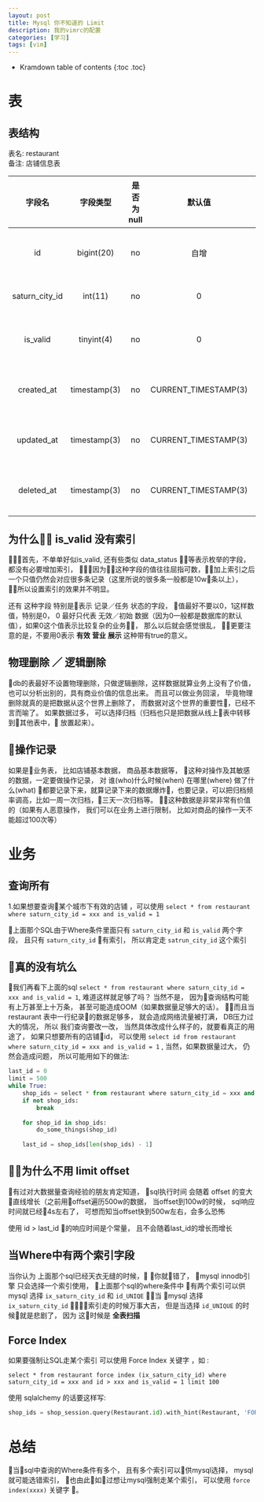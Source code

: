 ```yaml
---
layout: post
title: Mysql 你不知道的 Limit
description: 我的vimrc的配置
categories: [学习]
tags: [vim]
---
```


* Kramdown table of contents
{:toc .toc}

# 表

## 表结构    

表名: restaurant     
备注: 店铺信息表

| 字段名 | 字段类型 | 是否为null | 默认值 | 是否索引 | 索引名 | 备注 |
|:--:|:--:|:--:|:--:|:--:|:--:|:--:|
| id | bigint(20) | no | 自增 | yes | id_UNIQUE | 自增主键 | 
|saturn_city_id | int(11) | no | 0 | yes | ix_saturn_city_id | 城市id |
| is_valid | tinyint(4) | no | 0 | no |  | 是否有效 |
| created_at | timestamp(3)  | no | CURRENT_TIMESTAMP(3) | yes | ix_created_at | 创建时间 | 
| updated_at | timestamp(3) | no | CURRENT_TIMESTAMP(3) | yes | ix_updated_at | 更新时间 |
| deleted_at | timestamp(3) | no | CURRENT_TIMESTAMP(3) | yes | ix_deleted_at | 删除时间 |

## 为什么 is_valid 没有索引

首先，不单单好似is_valid, 还有些类似 data_status 等表示枚举的字段，都没有必要增加索引， 因为这种字段的值往往屈指可数，加上索引之后一个只值仍然会对应很多条记录（这里所说的很多条一般都是10w条以上）， 所以设置索引的效果并不明显。      

还有 这种字段 特别是表示 记录／任务 状态的字段， 值最好不要以0，1这样数值，特别是0， 0 最好只代表 无效／初始 数据（因为0一般都是数据库的默认值），如果0这个值表示比较复杂的业务， 那么以后就会感觉很乱， 更要注意的是，不要用0表示 **有效** **营业** **展示** 这种带有true的意义。    

## 物理删除 ／ 逻辑删除

db的表最好不设置物理删除，只做逻辑删除，这样数据就算业务上没有了价值，也可以分析出别的，具有商业价值的信息出来。 而且可以做业务回滚， 毕竟物理删除就真的是把数据从这个世界上删除了， 而数据对这个世界的重要性，已经不言而喻了。  如果数据过多， 可以选择归档（归档也只是把数据从线上表中转移到其他表中， 放置起来）。      

## 操作记录

如果是业务表， 比如店铺基本数据， 商品基本数据等， 这种对操作及其敏感的数据，一定要做操作记录， 对 谁(who)什么时候(when) 在哪里(where) 做了什么(what) 都要记录下来，就算记录下来的数据爆炸，也要记录，可以把归档频率调高，比如一周一次归档，三天一次归档等。 这种数据是非常非常有价值的（如果有人恶意操作， 我们可以在业务上进行限制， 比如对商品的操作一天不能超过100次等）    

# 业务

## 查询所有

1.如果想要查询某个城市下有效的店铺 ，可以使用 `select * from restaurant where saturn_city_id = xxx and is_valid = 1`      

上面那个SQL由于Where条件里面只有 `saturn_city_id` 和 `is_valid` 两个字段， 且只有 `saturn_city_id` 有索引， 所以肯定走 `satrun_city_id` 这个索引    

## 真的没有坑么

我们再看下上面的sql `select * from restaurant where saturn_city_id = xxx and is_valid = 1`, 难道这样就足够了吗？ 当然不是， 因为查询结构可能有上万甚至上十万条， 甚至可能造成OOM（如果数据量足够大的话）。 而且当 restaurant 表中一行纪录的数据足够多， 就会造成网络流量被打满， DB压力过大的情况， 所以 我们查询要改一改， 当然具体改成什么样子的，就要看真正的用途了， 如果只想要所有的店铺id， 可以使用 `select id from restaurant where saturn_city_id = xxx and is_valid = 1` , 当然，如果数据量过大， 仍然会造成问题， 所以可能用如下的做法:      

```python 
last_id = 0
limit = 500
while True:
    shop_ids = select * from restaurant where saturn_city_id = xxx and id > last_id and is_valid = 1 and limit = 500
    if not shop_ids:
        break
    
    for shop_id in shop_ids:
        do_some_things(shop_id)
    
    last_id = shop_ids[len(shop_ids) - 1]
```

## 为什么不用 limit offset

有过对大数据量查询经验的朋友肯定知道， sql执行时间 会随着 offset 的变大 直线增长（之前用offset遍历500w的数据， 当offset到100w的时候， sql响应时间就已经4s左右了， 可想而知当offset快到500w左右，会多么恐怖        

使用 id > last_id 的响应时间是个常量， 且不会随着last_id的增长而增长    

## 当Where中有两个索引字段

当你认为 上面那个sql已经天衣无缝的时候， 你就错了， mysql innodb引擎 只会选择一个索引使用， 上面那个sql的where条件中 有两个索引可以供 mysql 选择 `ix_saturn_city_id` 和 `id_UNIQE` ，当 mysql 选择 `ix_saturn_city_id` 索引走的时候万事大吉， 但是当选择  `id_UNIQUE` 的时候就是悲剧了， 因为 这时候是 **全表扫描**     

## Force Index    

如果要强制让SQL走某个索引 可以使用 Force Index 关键字 ，如 :     

`select * from restaurant force index (ix_saturn_city_id) where saturn_city_id = xxx and id > xxx and is_valid = 1 limit 100`   

使用 sqlalchemy 的话要这样写:    

```python
shop_ids = shop_session.query(Restaurant.id).with_hint(Restaurant, 'FORCE INDEX(ix_saturn_city_id)').filter(Restaurant.saturn_city_id == xxx ).filter(Restaurant.is_valid == xxx).filter(Restaurant.id > last_id).limit(1000)
```

# 总结

当sql中查询的Where条件有多个， 且有多个索引可以供mysql选择，  mysql就可能选错索引， 也由此如过想让mysql强制走某个索引， 可以使用  `force index(xxxx)` 关键字 。